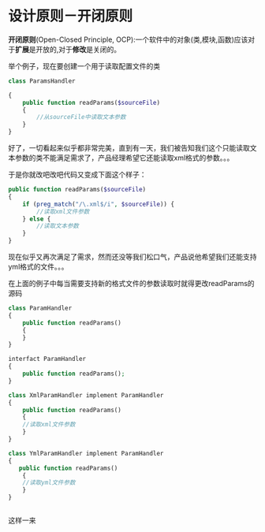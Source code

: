 # 设计原则－开闭原则

**开闭原则**(Open-Closed Principle, OCP):一个软件中的对象(类,模块,函数)应该对于**扩展**是开放的,对于**修改**是关闭的。

举个例子，现在要创建一个用于读取配置文件的类

``` php
class ParamsHandler

{
    public function readParams($sourceFile)
    {
        //从sourceFile中读取文本参数
    }
}
```
好了，一切看起来似乎都非常完美，直到有一天，我们被告知我们这个只能读取文本参数的类不能满足需求了，产品经理希望它还能读取xml格式的参数。。。

于是你就改吧改吧代码又变成下面这个样子：

```php
public function readParams($sourceFile)
{
    if (preg_match("/\.xml$/i", $sourceFile)) {
        //读取xml文件参数
    } else {
        //读取文本参数
    }
}
```
现在似乎又再次满足了需求，然而还没等我们松口气，产品说他希望我们还能支持yml格式的文件。。。

在上面的例子中每当需要支持新的格式文件的参数读取时就得更改readParams的源码

```php
class ParamHandler
{
    public function readParams()
    {
    }
}

interfact ParamHandler
{
    public function readParams();
}

class XmlParamHandler implement ParamHandler
{
    public function readParams()
    {
    //读取xml文件参数
    }
}

class YmlParamHandler implement ParamHandler
{
   public function readParams()
    {
    //读取yml文件参数
    }
}



```
这样一来





